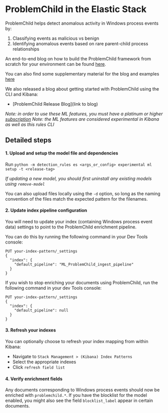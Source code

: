 # ProblemChild in the Elastic Stack 

ProblemChild helps detect anomalous activity in Windows process events by:
1) Classifying events as malicious vs benign
2) Identifying anomalous events based on rare parent-child process relationships

An end-to-end blog on how to build the ProblemChild framework from scratch for your environment can be found [here](https://www.elastic.co/blog/problemchild-detecting-living-off-the-land-attacks).

You can also find some supplementary material for the blog and examples [here](https://github.com/elastic/examples/tree/master/Machine%20Learning/ProblemChild)

We also released a blog about getting started with ProblemChild using the CLI and Kibana:
* [ProblemChild Release Blog](link to blog)


*Note: in order to use these ML features, you must have a platinum or higher [subscription](https://www.elastic.co/subscriptions)*
*Note: the ML features are considered experimental in Kibana as well as this rules CLI*


## Detailed steps

#### 1. Upload and setup the model file and dependencies

Run `python -m detection_rules es <args_or_config> experimental ml setup -t <release-tag>`

*If updating a new model, you should first uninstall any existing models using `remove-model`*

You can also upload files locally using the `-d` option, so long as the naming convention of the files match the 
expected pattern for the filenames.

#### 2. Update index pipeline configuration

You will need to update your index (containing Windows process event data) settings to point to the ProblemChild enrichment pipeline.

You can do this by running the following command in your Dev Tools console:
```
PUT your-index-pattern/_settings
{
  "index": {
    "default_pipeline": "ML_ProblemChild_ingest_pipeline"
  }
}
```

If you wish to stop enriching your documents using ProblemChild, run the following command in your dev Tools console:
```
PUT your-index-pattern/_settings
{
  "index": {
    "default_pipeline": null
  }
}

```

#### 3. Refresh your indexes

You can optionally choose to refresh your index mapping from within Kibana:
* Navigate to `Stack Management > (Kibana) Index Patterns` 
* Select the appropriate indexes
* Click `refresh field list`

#### 4. Verify enrichment fields

Any documents corresponding to Windows process events should now be enriched with `problemchild.*`. If you have the blocklist for the model enabled, you might also see the field `blocklist_label` appear in certain documents.
